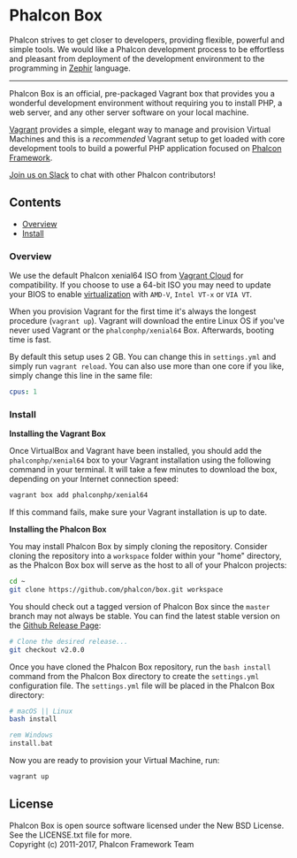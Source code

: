 # Phalcon Box

Phalcon strives to get closer to developers, providing flexible, powerful and simple tools.
We would like a Phalcon development process to be effortless and pleasant from deployment of the development environment
to the programming in [Zephir](https://github.com/phalcon/zephir) language.

----------

Phalcon Box is an official, pre-packaged Vagrant box that provides you a wonderful development environment without
requiring you to install PHP, a web server, and any other server software on your local machine.

[Vagrant](http://vagrantup.com/) provides a simple, elegant way to manage and provision Virtual Machines and this is a
_recommended_ Vagrant setup to get loaded with core development tools to build a powerful PHP application focused on
[Phalcon Framework](https://phalconphp.com/).

[Join us on Slack](https://slack.phalconphp.com/) to chat with other Phalcon contributors!

## Contents

- [Overview](#overview)
- [Install](#install)

### Overview

We use the default Phalcon xenial64 ISO from [Vagrant Cloud](https://atlas.hashicorp.com/phalconphp/boxes/xenial64/)
for compatibility. If you choose to use a 64-bit ISO you may need to update your BIOS to enable
[virtualization](https://en.wikipedia.org/wiki/X86_virtualization) with `AMD-V`, `Intel VT-x` or `VIA VT`.

When you provision Vagrant for the first time it's always the longest procedure (`vagrant up`). Vagrant will download
the entire Linux OS if you've never used Vagrant or the `phalconphp/xenial64` Box. Afterwards, booting time is fast.

By default this setup uses 2 GB. You can change this in `settings.yml` and simply run `vagrant reload`.
You can also use more than one core if you like, simply change this line in the same file:

```yaml
cpus: 1
```

### Install

**Installing the Vagrant Box**

Once VirtualBox and Vagrant have been installed, you should add the `phalconphp/xenial64` box to your Vagrant
installation using the following command in your terminal. It will take a few minutes to download the box, depending
on your Internet connection speed:

```bash
vagrant box add phalconphp/xenial64
```

If this command fails, make sure your Vagrant installation is up to date.

**Installing the Phalcon Box**

You may install Phalcon Box by simply cloning the repository. Consider cloning the repository into a `workspace`
folder within your "home" directory, as the Phalcon Box box will serve as the host to all of your Phalcon projects:

```bash
cd ~
git clone https://github.com/phalcon/box.git workspace
```

You should check out a tagged version of Phalcon Box since the `master` branch may not always be stable.
You can find the latest stable version on the [Github Release Page](https://github.com/phalcon/box/releases):

```bash
# Clone the desired release...
git checkout v2.0.0
```

Once you have cloned the Phalcon Box repository, run the `bash install` command from the Phalcon Box directory to
create the `settings.yml` configuration file. The `settings.yml` file will be placed in the Phalcon Box directory:

```bash
# macOS || Linux
bash install
```

```cmd
rem Windows
install.bat
```

Now you are ready to provision your Virtual Machine, run:

```bash
vagrant up
```

## License

Phalcon Box is open source software licensed under the New BSD License.
See the LICENSE.txt file for more. <br>
Copyright (c) 2011-2017, Phalcon Framework Team
